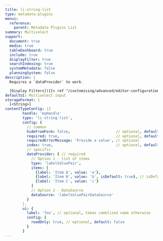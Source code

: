 ```yaml
---
title: li-string-list
type: metadata-plugins
menus:
  reference:
    parent: Metadata Plugins List
summary: Multiselect
support:
  document: true
  media: true
  tableDashboard: true
  include: true
  displayFilter: true
  searchIndexing: true
  systemMetadata: false
  planningSystem: false
description: |
  Requires a `dataProvider` to work.

  [Display Filters]({{< ref "/customising/advanced/editor-configuration/display-filter#metadata-filters" >}}) support {{< added-in "release-2023-09" >}}
defaultUI: Multiselect input
storageFormat: |
  [<String>]
contentTypeConfig: |2
        handle: 'myHandle'
        type: 'li-string-list',
        config: {
          // common
          hideFromForm: false,                     // optional, default: false
          required: true,                          // optional, default: false
          requiredErrorMessage: 'Provide a value', // optional
          index: true,                             // optional, default: false. {{< added-in "release-2023-07" >}}
          // specific
          dataProvider: { // required
            // Option 1 - list of items
            type: 'labelValuePair',
            items: [
              {label: 'Item A', value: 'a'},
              {label: 'Item B', value: 'b', isDefault: true}, // isDefault sets the value if document opened the first time
              {label: 'Item C', value: 'c'}
            ]
            // Option 2 - DataSource
            dataSource: 'labelValuePairDataSource'
          }
        },
        ui: {
          label: 'foo', // optional, takes camelized name otherwise
          config: {
            readOnly: true, // optional, default: false
          }
        }
---
```

